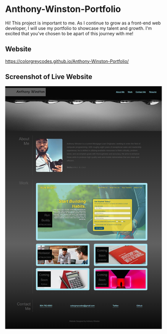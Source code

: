 # Anthony-Winston-Portfolio
Hi! This project is important to me. As I continue to grow as a front-end web developer, I will use my portfolio to showcase my talent and growth. I'm excited that you've chosen to be apart of this journey with me!

## Website
https://colorgreycodes.github.io/Anthony-Winston-Portfolio/

## Screenshot of Live Website
![](./assets/images/portfolio-screenshot.png)